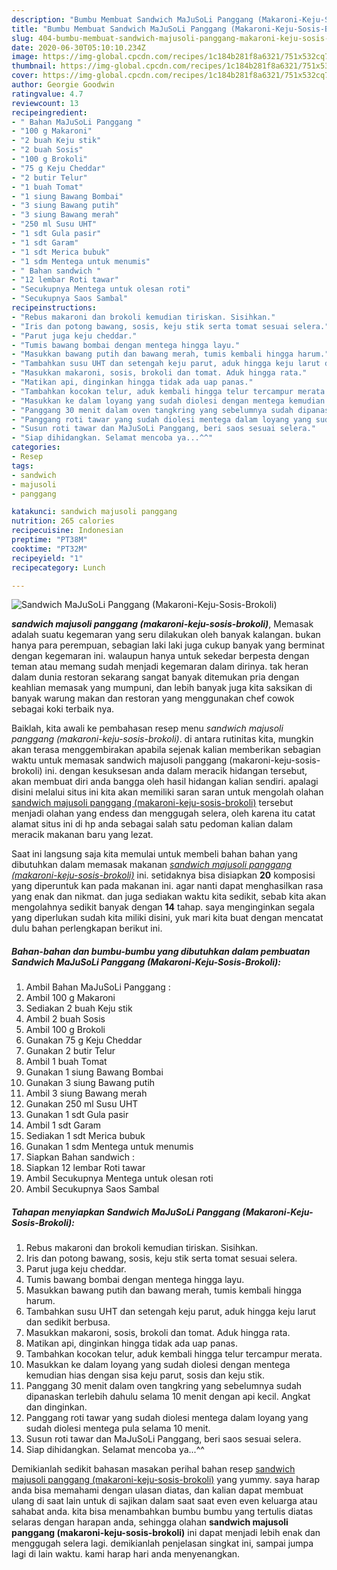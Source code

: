 ```yaml
---
description: "Bumbu Membuat Sandwich MaJuSoLi Panggang (Makaroni-Keju-Sosis-Brokoli), Anti Gagal"
title: "Bumbu Membuat Sandwich MaJuSoLi Panggang (Makaroni-Keju-Sosis-Brokoli), Anti Gagal"
slug: 404-bumbu-membuat-sandwich-majusoli-panggang-makaroni-keju-sosis-brokoli-anti-gagal
date: 2020-06-30T05:10:10.234Z
image: https://img-global.cpcdn.com/recipes/1c184b281f8a6321/751x532cq70/sandwich-majusoli-panggang-makaroni-keju-sosis-brokoli-foto-resep-utama.jpg
thumbnail: https://img-global.cpcdn.com/recipes/1c184b281f8a6321/751x532cq70/sandwich-majusoli-panggang-makaroni-keju-sosis-brokoli-foto-resep-utama.jpg
cover: https://img-global.cpcdn.com/recipes/1c184b281f8a6321/751x532cq70/sandwich-majusoli-panggang-makaroni-keju-sosis-brokoli-foto-resep-utama.jpg
author: Georgie Goodwin
ratingvalue: 4.7
reviewcount: 13
recipeingredient:
- " Bahan MaJuSoLi Panggang "
- "100 g Makaroni"
- "2 buah Keju stik"
- "2 buah Sosis"
- "100 g Brokoli"
- "75 g Keju Cheddar"
- "2 butir Telur"
- "1 buah Tomat"
- "1 siung Bawang Bombai"
- "3 siung Bawang putih"
- "3 siung Bawang merah"
- "250 ml Susu UHT"
- "1 sdt Gula pasir"
- "1 sdt Garam"
- "1 sdt Merica bubuk"
- "1 sdm Mentega untuk menumis"
- " Bahan sandwich "
- "12 lembar Roti tawar"
- "Secukupnya Mentega untuk olesan roti"
- "Secukupnya Saos Sambal"
recipeinstructions:
- "Rebus makaroni dan brokoli kemudian tiriskan. Sisihkan."
- "Iris dan potong bawang, sosis, keju stik serta tomat sesuai selera."
- "Parut juga keju cheddar."
- "Tumis bawang bombai dengan mentega hingga layu."
- "Masukkan bawang putih dan bawang merah, tumis kembali hingga harum."
- "Tambahkan susu UHT dan setengah keju parut, aduk hingga keju larut dan sedikit berbusa."
- "Masukkan makaroni, sosis, brokoli dan tomat. Aduk hingga rata."
- "Matikan api, dinginkan hingga tidak ada uap panas."
- "Tambahkan kocokan telur, aduk kembali hingga telur tercampur merata."
- "Masukkan ke dalam loyang yang sudah diolesi dengan mentega kemudian hias dengan sisa keju parut, sosis dan keju stik."
- "Panggang 30 menit dalam oven tangkring yang sebelumnya sudah dipanaskan terlebih dahulu selama 10 menit dengan api kecil. Angkat dan dinginkan."
- "Panggang roti tawar yang sudah diolesi mentega dalam loyang yang sudah diolesi mentega pula selama 10 menit."
- "Susun roti tawar dan MaJuSoLi Panggang, beri saos sesuai selera."
- "Siap dihidangkan. Selamat mencoba ya...^^"
categories:
- Resep
tags:
- sandwich
- majusoli
- panggang

katakunci: sandwich majusoli panggang 
nutrition: 265 calories
recipecuisine: Indonesian
preptime: "PT38M"
cooktime: "PT32M"
recipeyield: "1"
recipecategory: Lunch

---
```



![Sandwich MaJuSoLi Panggang (Makaroni-Keju-Sosis-Brokoli)](https://img-global.cpcdn.com/recipes/1c184b281f8a6321/751x532cq70/sandwich-majusoli-panggang-makaroni-keju-sosis-brokoli-foto-resep-utama.jpg)

<b><i>sandwich majusoli panggang (makaroni-keju-sosis-brokoli)</i></b>, Memasak adalah suatu kegemaran yang seru dilakukan oleh banyak kalangan. bukan hanya para perempuan, sebagian laki laki juga cukup banyak yang berminat dengan kegemaran ini. walaupun hanya untuk sekedar berpesta dengan teman atau memang sudah menjadi kegemaran dalam dirinya. tak heran dalam dunia restoran sekarang sangat banyak ditemukan pria dengan keahlian memasak yang mumpuni, dan lebih banyak juga kita saksikan di banyak warung makan dan restoran yang menggunakan chef cowok sebagai koki terbaik nya.

Baiklah, kita awali ke pembahasan resep menu <i>sandwich majusoli panggang (makaroni-keju-sosis-brokoli)</i>. di antara rutinitas kita, mungkin akan terasa menggembirakan apabila sejenak kalian memberikan sebagian waktu untuk memasak sandwich majusoli panggang (makaroni-keju-sosis-brokoli) ini. dengan kesuksesan anda dalam meracik hidangan tersebut, akan membuat diri anda bangga oleh hasil hidangan kalian sendiri. apalagi disini melalui situs ini kita akan memiliki saran saran untuk mengolah olahan <u>sandwich majusoli panggang (makaroni-keju-sosis-brokoli)</u> tersebut menjadi olahan yang endess dan menggugah selera, oleh karena itu catat alamat situs ini di hp anda sebagai salah satu pedoman kalian dalam meracik makanan baru yang lezat.




Saat ini langsung saja kita memulai untuk membeli bahan bahan yang dibutuhkan dalam memasak makanan <u><i>sandwich majusoli panggang (makaroni-keju-sosis-brokoli)</i></u> ini. setidaknya bisa disiapkan <b>20</b> komposisi yang diperuntuk kan pada makanan ini. agar nanti dapat menghasilkan rasa yang enak dan nikmat. dan juga sediakan waktu kita sedikit, sebab kita akan mengolahnya sedikit banyak dengan <b>14</b> tahap. saya menginginkan segala yang diperlukan sudah kita miliki disini, yuk mari kita buat dengan mencatat dulu bahan perlengkapan berikut ini.

<!--inarticleads1-->

##### Bahan-bahan dan bumbu-bumbu yang dibutuhkan dalam pembuatan Sandwich MaJuSoLi Panggang (Makaroni-Keju-Sosis-Brokoli):

1. Ambil  Bahan MaJuSoLi Panggang :
1. Ambil 100 g Makaroni
1. Sediakan 2 buah Keju stik
1. Ambil 2 buah Sosis
1. Ambil 100 g Brokoli
1. Gunakan 75 g Keju Cheddar
1. Gunakan 2 butir Telur
1. Ambil 1 buah Tomat
1. Gunakan 1 siung Bawang Bombai
1. Gunakan 3 siung Bawang putih
1. Ambil 3 siung Bawang merah
1. Gunakan 250 ml Susu UHT
1. Gunakan 1 sdt Gula pasir
1. Ambil 1 sdt Garam
1. Sediakan 1 sdt Merica bubuk
1. Gunakan 1 sdm Mentega untuk menumis
1. Siapkan  Bahan sandwich :
1. Siapkan 12 lembar Roti tawar
1. Ambil Secukupnya Mentega untuk olesan roti
1. Ambil Secukupnya Saos Sambal




<!--inarticleads2-->

##### Tahapan menyiapkan Sandwich MaJuSoLi Panggang (Makaroni-Keju-Sosis-Brokoli):

1. Rebus makaroni dan brokoli kemudian tiriskan. Sisihkan.
1. Iris dan potong bawang, sosis, keju stik serta tomat sesuai selera.
1. Parut juga keju cheddar.
1. Tumis bawang bombai dengan mentega hingga layu.
1. Masukkan bawang putih dan bawang merah, tumis kembali hingga harum.
1. Tambahkan susu UHT dan setengah keju parut, aduk hingga keju larut dan sedikit berbusa.
1. Masukkan makaroni, sosis, brokoli dan tomat. Aduk hingga rata.
1. Matikan api, dinginkan hingga tidak ada uap panas.
1. Tambahkan kocokan telur, aduk kembali hingga telur tercampur merata.
1. Masukkan ke dalam loyang yang sudah diolesi dengan mentega kemudian hias dengan sisa keju parut, sosis dan keju stik.
1. Panggang 30 menit dalam oven tangkring yang sebelumnya sudah dipanaskan terlebih dahulu selama 10 menit dengan api kecil. Angkat dan dinginkan.
1. Panggang roti tawar yang sudah diolesi mentega dalam loyang yang sudah diolesi mentega pula selama 10 menit.
1. Susun roti tawar dan MaJuSoLi Panggang, beri saos sesuai selera.
1. Siap dihidangkan. Selamat mencoba ya...^^




Demikianlah sedikit bahasan masakan perihal bahan resep <u>sandwich majusoli panggang (makaroni-keju-sosis-brokoli)</u> yang yummy. saya harap anda bisa memahami dengan ulasan diatas, dan kalian dapat membuat ulang di saat lain untuk di sajikan dalam saat saat even even keluarga atau sahabat anda. kita bisa menambahkan bumbu bumbu yang tertulis diatas selaras dengan harapan anda, sehingga olahan <b>sandwich majusoli panggang (makaroni-keju-sosis-brokoli)</b> ini dapat menjadi lebih enak dan menggugah selera lagi. demikianlah penjelasan singkat ini, sampai jumpa lagi di lain waktu. kami harap hari anda menyenangkan.
